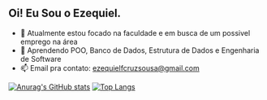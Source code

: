 ## Oi! Eu Sou o Ezequiel.

- 🔭 Atualmente estou focado na faculdade e em busca de um possivel emprego na área 
- 🌱 Aprendendo POO, Banco de Dados, Estrutura de Dados e Engenharia de Software
- 📫 Email pra contato: ezequielfcruzsousa@gmail.com


[![Anurag's GitHub stats](https://github-readme-stats.vercel.app/api?username=EzequielCruz4&show_icons=true&theme=dracula)](https://github.com/anuraghazra/github-readme-stats)
[![Top Langs](https://github-readme-stats.vercel.app/api/top-langs/?username=EzequielCruz4&theme=dracula&size_weight=0.5&count_weight=0.5&layout=compact)](https://github.com/anuraghazra/github-readme-stats)

